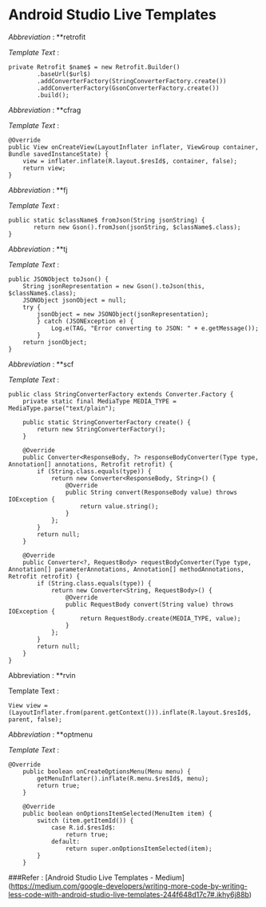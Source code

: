 # Android Studio Live Templates

*Abbreviation* : **retrofit

*Template Text* :
```
private Retrofit $name$ = new Retrofit.Builder()
        .baseUrl($url$)
        .addConverterFactory(StringConverterFactory.create())
        .addConverterFactory(GsonConverterFactory.create())
        .build();
```
*Abbreviation* : **cfrag

*Template Text* :
```
@Override
public View onCreateView(LayoutInflater inflater, ViewGroup container, Bundle savedInstanceState) {
    view = inflater.inflate(R.layout.$resId$, container, false);
    return view;
}
```

*Abbreviation* : **fj

*Template Text* :
```
public static $className$ fromJson(String jsonString) {
       return new Gson().fromJson(jsonString, $className$.class);
}
```
*Abbreviation* : **tj

*Template Text* :
```
public JSONObject toJson() {
    String jsonRepresentation = new Gson().toJson(this, $className$.class);
    JSONObject jsonObject = null;
    try {
        jsonObject = new JSONObject(jsonRepresentation);
        } catch (JSONException e) {
            Log.e(TAG, "Error converting to JSON: " + e.getMessage());
        }
    return jsonObject;
}
```
*Abbreviation* : **scf

*Template Text* :
```
public class StringConverterFactory extends Converter.Factory {
    private static final MediaType MEDIA_TYPE = MediaType.parse("text/plain");

    public static StringConverterFactory create() {
        return new StringConverterFactory();
    }

    @Override
    public Converter<ResponseBody, ?> responseBodyConverter(Type type, Annotation[] annotations, Retrofit retrofit) {
        if (String.class.equals(type)) {
            return new Converter<ResponseBody, String>() {
                @Override
                public String convert(ResponseBody value) throws IOException {
                    return value.string();
                }
            };
        }
        return null;
    }

    @Override
    public Converter<?, RequestBody> requestBodyConverter(Type type, Annotation[] parameterAnnotations, Annotation[] methodAnnotations, Retrofit retrofit) {
        if (String.class.equals(type)) {
            return new Converter<String, RequestBody>() {
                @Override
                public RequestBody convert(String value) throws IOException {
                    return RequestBody.create(MEDIA_TYPE, value);
                }
            };
        }
        return null;
    }
}
```
Abbreviation : **rvin

Template Text :
```
View view = (LayoutInflater.from(parent.getContext())).inflate(R.layout.$resId$, parent, false);
```
*Abbreviation* : **optmenu

*Template Text* :
```
@Override
    public boolean onCreateOptionsMenu(Menu menu) {
        getMenuInflater().inflate(R.menu.$resId$, menu);
        return true;
    }

    @Override
    public boolean onOptionsItemSelected(MenuItem item) {
        switch (item.getItemId()) {
            case R.id.$resId$:
                return true;
            default:
                return super.onOptionsItemSelected(item);
        }
    }
```
###Refer : 
[Android Studio Live Templates - Medium] (https://medium.com/google-developers/writing-more-code-by-writing-less-code-with-android-studio-live-templates-244f648d17c7#.ikhy6j88b)

